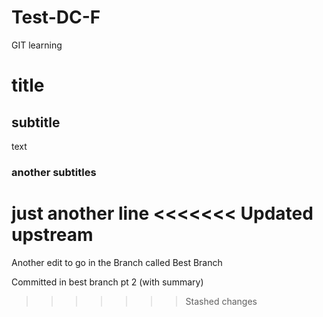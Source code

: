 # Test-DC-F
GIT learning 

# title
## subtitle
text


### another subtitles


just another line
<<<<<<< Updated upstream
=======



Another edit to go in the Branch called Best Branch

Committed in best branch pt 2 (with summary)
>>>>>>> Stashed changes

